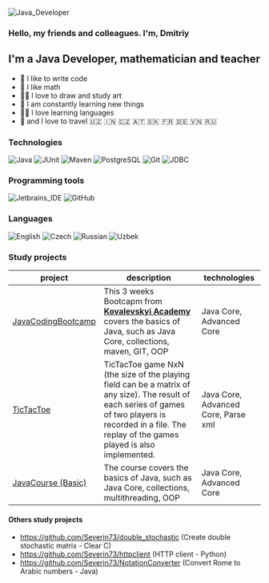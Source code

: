 ![Java_Developer](https://img.shields.io/badge/-Java_Developer-2F0601?style=for-the-badge&logo=Java_Developer&logoColor=efd81d)
### Hello, my friends and colleagues. I'm, Dmitriy

## I'm a Java Developer, mathematician and teacher
- 💪 I like to write code
- 🔢 I like math
- 👨‍🎨 I love to draw and study art
- 🥅 I am constantly learning new things
- 👨‍🏫 I love learning languages 
- 🚝 and I love to travel 🇺🇿 🇮🇳 🇨🇿 🇦🇹 🇸🇰 🇫🇷 🇩🇪 🇻🇳 🇷🇺

### Technologies
![Java](https://img.shields.io/badge/-Java-545775?style=for-the-badge&logo=Jav1a&logoColor=efd81d) 
![JUnit](https://img.shields.io/badge/-JUnit-3b444b?style=for-the-badge&logo=JUni1t&logoColor=efd81d) 
![Maven](https://img.shields.io/badge/-Maven-545775?style=for-the-badge&logo=Mav1en&logoColor=efd81d) 
![PostgreSQL](https://img.shields.io/badge/-PostgreSQL-3b444b?style=for-the-badge&logo=Postg1reSQL&logoColor=efd81d)
![Git](https://img.shields.io/badge/-Git-3b444b?style=for-the-badge&logo=Gi1t&logoColor=efd81d)
![JDBC](https://img.shields.io/badge/-JDBC-545775?style=for-the-badge&logo=JDBC1a&logoColor=efd81d)

### Programming tools
![Jetbrains_IDE](https://img.shields.io/badge/-Jetbrains_IDE-116062?style=for-the-badge&logo=Jetbrains1IDE&logoColor=efd81d)
![GitHub](https://img.shields.io/badge/-GitHub-3b444b?style=for-the-badge&logo=Git1Hub&logoColor=efd81d)

### Languages
![English](https://img.shields.io/badge/English-intermediate-blue)
![Czech](https://img.shields.io/badge/Czech-intermediate-blue)
![Russian](https://img.shields.io/badge/Russian-native-blue)
![Uzbek](https://img.shields.io/badge/Uzbek-intermediate-blue)


### Study projects

|project                                                           | description                                                             | technologies                                                                                      |
|--------------------------------------------------|-------------------------------------------------------------------------|---------------------------------------------------------------------------------------------------|
|[JavaCodingBootcamp](https://github.com/Severin73/JavaCodingBootcamp)| This 3 weeks Bootcapm from **[Kovalevskyi Academy](https://kovalevskyi.academy)** covers the basics of Java, such as Java Core, collections, maven, GIT, OOP|Java Core, Advanced Core|
|[TicTacToe](https://github.com/Severin73/TicTacToe)|TicTacToe game NxN (the size of the playing field can be a matrix of any size). The result of each series of games of two players is recorded in a file. The replay of the games played is also implemented.|Java Core, Advanced Core, Parse xml|
|[JavaCourse (Basic)](https://github.com/Severin73/JavaLevelBasic)|The course covers the basics of Java, such as Java Core, collections, multithreading, OOP|Java Core, Advanced Core|




#### Others study projects

- https://github.com/Severin73/double_stochastic   (Create double stochastic matrix - Clear C)
- https://github.com/Severin73/httpclient (HTTP client - Python)
- https://github.com/Severin73/NotationConverter (Convert Rome to Arabic numbers - Java)

